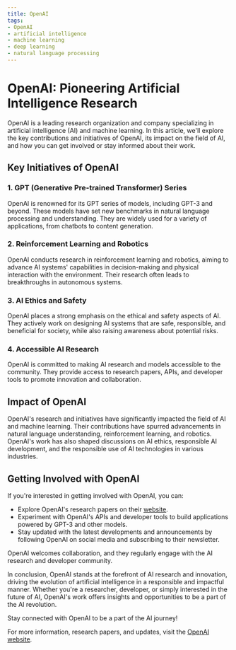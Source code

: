 ```yaml
---
title: OpenAI
tags:
- OpenAI
- artificial intelligence
- machine learning
- deep learning
- natural language processing
---
```


# OpenAI: Pioneering Artificial Intelligence Research

OpenAI is a leading research organization and company specializing in artificial intelligence (AI) and machine learning. In this article, we'll explore the key contributions and initiatives of OpenAI, its impact on the field of AI, and how you can get involved or stay informed about their work.

## Key Initiatives of OpenAI

### 1. GPT (Generative Pre-trained Transformer) Series

OpenAI is renowned for its GPT series of models, including GPT-3 and beyond. These models have set new benchmarks in natural language processing and understanding. They are widely used for a variety of applications, from chatbots to content generation.

### 2. Reinforcement Learning and Robotics

OpenAI conducts research in reinforcement learning and robotics, aiming to advance AI systems' capabilities in decision-making and physical interaction with the environment. Their research often leads to breakthroughs in autonomous systems.

### 3. AI Ethics and Safety

OpenAI places a strong emphasis on the ethical and safety aspects of AI. They actively work on designing AI systems that are safe, responsible, and beneficial for society, while also raising awareness about potential risks.

### 4. Accessible AI Research

OpenAI is committed to making AI research and models accessible to the community. They provide access to research papers, APIs, and developer tools to promote innovation and collaboration.

## Impact of OpenAI

OpenAI's research and initiatives have significantly impacted the field of AI and machine learning. Their contributions have spurred advancements in natural language understanding, reinforcement learning, and robotics. OpenAI's work has also shaped discussions on AI ethics, responsible AI development, and the responsible use of AI technologies in various industries.

## Getting Involved with OpenAI

If you're interested in getting involved with OpenAI, you can:

- Explore OpenAI's research papers on their [website](https://www.openai.com/research).
- Experiment with OpenAI's APIs and developer tools to build applications powered by GPT-3 and other models.
- Stay updated with the latest developments and announcements by following OpenAI on social media and subscribing to their newsletter.

OpenAI welcomes collaboration, and they regularly engage with the AI research and developer community.

In conclusion, OpenAI stands at the forefront of AI research and innovation, driving the evolution of artificial intelligence in a responsible and impactful manner. Whether you're a researcher, developer, or simply interested in the future of AI, OpenAI's work offers insights and opportunities to be a part of the AI revolution.

Stay connected with OpenAI to be a part of the AI journey!

For more information, research papers, and updates, visit the [OpenAI website](https://www.openai.com).
